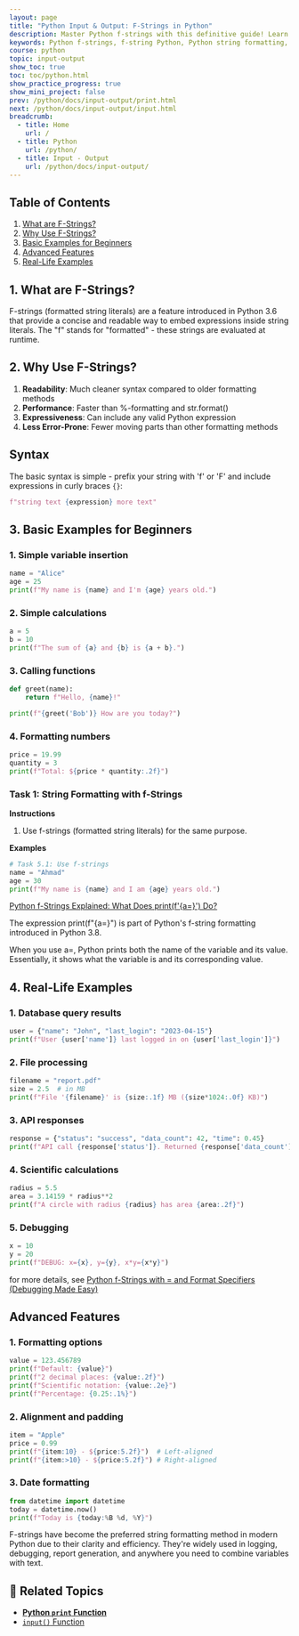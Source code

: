 ```yaml
---
layout: page
title: "Python Input & Output: F-Strings in Python"
description: Master Python f-strings with this definitive guide! Learn syntax, formatting tricks, multiline f-strings, expressions, and advanced use cases with clear examples.
keywords: Python f-strings, f-string Python, Python string formatting, Python 3.6 f-strings, Python formatted string literals, f-string syntax, Python string interpolation, f-string expressions, f-string formatting numbers, f-string multiline, f-string datetime, f-string dictionary, f-string alignment, f-string padding, f-string precision, f-string vs format(), f-string vs % formatting, f-string debug, f-string special characters, f-string best practices
course: python
topic: input-output
show_toc: true
toc: toc/python.html
show_practice_progress: true
show_mini_project: false
prev: /python/docs/input-output/print.html
next: /python/docs/input-output/input.html
breadcrumb:
  - title: Home
    url: /
  - title: Python
    url: /python/
  - title: Input - Output
    url: /python/docs/input-output/
---
```


## Table of Contents

1. [What are F-Strings?](#1-what-are-f-strings)
2. [Why Use F-Strings?](#2-why-use-f-strings)
3. [Basic Examples for Beginners](#3-basic-examples-for-beginners)
4. [Advanced Features](#advanced-features)
5. [Real-Life Examples](#4-real-life-examples)
   
## 1. What are F-Strings?

F-strings (formatted string literals) are a feature introduced in Python 3.6 that provide a concise and readable way to embed expressions inside string literals. The "f" stands for "formatted" - these strings are evaluated at runtime.

## 2. Why Use F-Strings?

1. **Readability**: Much cleaner syntax compared to older formatting methods
2. **Performance**: Faster than %-formatting and str.format()
3. **Expressiveness**: Can include any valid Python expression
4. **Less Error-Prone**: Fewer moving parts than other formatting methods

## Syntax

The basic syntax is simple - prefix your string with 'f' or 'F' and include expressions in curly braces `{}`:

```python
f"string text {expression} more text"
```

## 3. Basic Examples for Beginners

### 1. Simple variable insertion
```python
name = "Alice"
age = 25
print(f"My name is {name} and I'm {age} years old.")
```

### 2. Simple calculations
```python
a = 5
b = 10
print(f"The sum of {a} and {b} is {a + b}.")
```

### 3. Calling functions
```python
def greet(name):
    return f"Hello, {name}!"

print(f"{greet('Bob')} How are you today?")
```

### 4. Formatting numbers
```python
price = 19.99
quantity = 3
print(f"Total: ${price * quantity:.2f}")
```

### Task 1: String Formatting with f-Strings

**Instructions**
1. Use f-strings (formatted string literals) for the same purpose.

**Examples**
```python
# Task 5.1: Use f-strings
name = "Ahmad"
age = 30
print(f"My name is {name} and I am {age} years old.")
```

[Python f-Strings Explained: What Does print(f'{a=}') Do?](https://youtube.com/shorts/a34qr0OfxjQ)

The expression print(f"{a=}") is part of Python's f-string formatting introduced in Python 3.8.

When you use a=, Python prints both the name of the variable and its value. Essentially, it shows what the variable is and its corresponding value.

## 4. Real-Life Examples

### 1. Database query results
```python
user = {"name": "John", "last_login": "2023-04-15"}
print(f"User {user['name']} last logged in on {user['last_login']}")
```

### 2. File processing
```python
filename = "report.pdf"
size = 2.5  # in MB
print(f"File '{filename}' is {size:.1f} MB ({size*1024:.0f} KB)")
```

### 3. API responses
```python
response = {"status": "success", "data_count": 42, "time": 0.45}
print(f"API call {response['status']}. Returned {response['data_count']} items in {response['time']}s")
```

### 4. Scientific calculations
```python
radius = 5.5
area = 3.14159 * radius**2
print(f"A circle with radius {radius} has area {area:.2f}")
```

### 5. Debugging
```python
x = 10
y = 20
print(f"DEBUG: x={x}, y={y}, x*y={x*y}")
```
for more details, see [Python f-Strings with = and Format Specifiers (Debugging Made Easy)](f-string-with-equal.md)

## Advanced Features

### 1. Formatting options
```python
value = 123.456789
print(f"Default: {value}")
print(f"2 decimal places: {value:.2f}")
print(f"Scientific notation: {value:.2e}")
print(f"Percentage: {0.25:.1%}")
```

### 2. Alignment and padding
```python
item = "Apple"
price = 0.99
print(f"{item:10} - ${price:5.2f}")  # Left-aligned
print(f"{item:>10} - ${price:5.2f}") # Right-aligned
```

### 3. Date formatting
```python
from datetime import datetime
today = datetime.now()
print(f"Today is {today:%B %d, %Y}")
```

F-strings have become the preferred string formatting method in modern Python due to their clarity and efficiency. They're widely used in logging, debugging, report generation, and anywhere you need to combine variables with text.

## 📘 **Related Topics**

* [**Python `print` Function**](print.md)
* [`input()` Function](input.md) 
